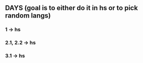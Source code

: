 ## DAYS (goal is to either do it in hs or to pick random langs)

### 1 -> hs

### 2.1, 2.2 -> hs

### 3.1 -> hs
